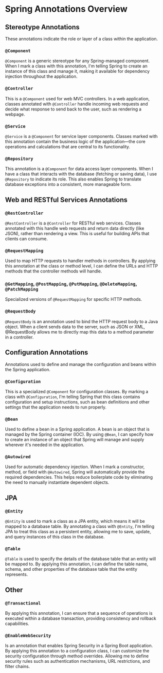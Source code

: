 # Spring Annotations Overview

## Stereotype Annotations

These annotations indicate the role or layer of a class within the application.

### `@Component`
`@Component` is a generic stereotype for any Spring-managed component. When I mark a class with this annotation, I'm telling Spring to create an instance of this class and manage it, making it available for dependency injection throughout the application.

### `@Controller`
This is a `@Component` used for web MVC controllers. In a web application, classes annotated with `@Controller` handle incoming web requests and decide what response to send back to the user, such as rendering a webpage.

### `@Service`
`@Service` is a `@Component` for service layer components. Classes marked with this annotation contain the business logic of the application—the core operations and calculations that are central to its functionality.

### `@Repository`
This annotation is a `@Component` for data access layer components. When I have a class that interacts with the database (fetching or saving data), I use `@Repository` to indicate its role. This also enables Spring to translate database exceptions into a consistent, more manageable form.

## Web and RESTful Services Annotations

### `@RestController`
`@RestController` is a `@Controller` for RESTful web services. Classes annotated with this handle web requests and return data directly (like JSON), rather than rendering a view. This is useful for building APIs that clients can consume.

### `@RequestMapping`
Used to map HTTP requests to handler methods in controllers. By applying this annotation at the class or method level, I can define the URLs and HTTP methods that the controller methods will handle.

### `@GetMapping`, `@PostMapping`, `@PutMapping`, `@DeleteMapping`, `@PatchMapping`
Specialized versions of `@RequestMapping` for specific HTTP methods.

### `@RequestBody`
`@RequestBody` is an annotation used to bind the HTTP request body to a Java object. When a client sends data to the server, such as JSON or XML, @RequestBody allows me to directly map this data to a method parameter in a controller.

## Configuration Annotations

Annotations used to define and manage the configuration and beans within the Spring application.

### `@Configuration`
This is a specialized `@Component` for configuration classes. By marking a class with `@Configuration`, I'm telling Spring that this class contains configuration and setup instructions, such as bean definitions and other settings that the application needs to run properly.

### `@Bean`
Used to define a bean in a Spring application. A bean is an object that is managed by the Spring container (IOC). By using `@Bean`, I can specify how to create an instance of an object that Spring will manage and supply wherever it's needed in the application.

### `@Autowired`
Used for automatic dependency injection. When I mark a constructor, method, or field with `@Autowired`, Spring will automatically provide the required dependencies. This helps reduce boilerplate code by eliminating the need to manually instantiate dependent objects.

## JPA

### `@Entity`
`@Entity` is used to mark a class as a JPA entity, which means it will be mapped to a database table. By annotating a class with `@Entity`, I'm telling JPA to treat this class as a persistent entity, allowing me to save, update, and query instances of this class in the database.

### `@Table`
`@Table` is used to specify the details of the database table that an entity will be mapped to. By applying this annotation, I can define the table name, schema, and other properties of the database table that the entity represents.

## Other

### `@Transactional`
By applying this annotation, I can ensure that a sequence of operations is executed within a database transaction, providing consistency and rollback capabilities.

### `@EnableWebSecurity`
Is an annotation that enables Spring Security in a Spring Boot application. By applying this annotation to a configuration class, I can customize the security configuration through method overrides. Allowing me to define security rules such as authentication mechanisms, URL restrictions, and filter chains.


